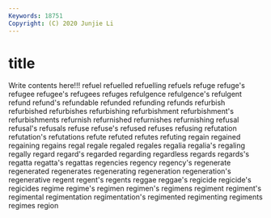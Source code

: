 ```yaml
---
Keywords: 18751
Copyright: (C) 2020 Junjie Li
---
```


# title

Write contents here!!!
refuel 
refuelled 
refuelling 
refuels
refuge 
refuge's 
refugee 
refugee's 
refugees 
refuges 
refulgence 
refulgence's 
refulgent 
refund
refund's 
refundable 
refunded 
refunding 
refunds 
refurbish 
refurbished 
refurbishes 
refurbishing 
refurbishment
refurbishment's 
refurbishments 
refurnish 
refurnished 
refurnishes 
refurnishing 
refusal 
refusal's 
refusals 
refuse
refuse's 
refused 
refuses 
refusing 
refutation 
refutation's 
refutations 
refute 
refuted 
refutes
refuting 
regain 
regained 
regaining 
regains 
regal 
regale 
regaled 
regales 
regalia
regalia's 
regaling 
regally 
regard 
regard's 
regarded 
regarding 
regardless 
regards 
regards's
regatta 
regatta's 
regattas 
regencies 
regency 
regency's 
regenerate 
regenerated 
regenerates 
regenerating
regeneration 
regeneration's 
regenerative 
regent 
regent's 
regents 
reggae 
reggae's 
regicide 
regicide's
regicides 
regime 
regime's 
regimen 
regimen's 
regimens 
regiment 
regiment's 
regimental 
regimentation
regimentation's 
regimented 
regimenting 
regiments 
regimes 
region 
